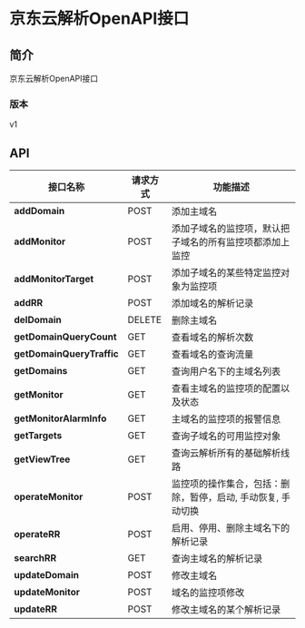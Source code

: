 # 京东云解析OpenAPI接口


## 简介
京东云解析OpenAPI接口


### 版本
v1


## API
|接口名称|请求方式|功能描述|
|---|---|---|
|**addDomain**|POST|添加主域名|
|**addMonitor**|POST|添加子域名的监控项，默认把子域名的所有监控项都添加上监控|
|**addMonitorTarget**|POST|添加子域名的某些特定监控对象为监控项|
|**addRR**|POST|添加域名的解析记录|
|**delDomain**|DELETE|删除主域名|
|**getDomainQueryCount**|GET|查看域名的解析次数|
|**getDomainQueryTraffic**|GET|查看域名的查询流量|
|**getDomains**|GET|查询用户名下的主域名列表|
|**getMonitor**|GET|查看主域名的监控项的配置以及状态|
|**getMonitorAlarmInfo**|GET|主域名的监控项的报警信息|
|**getTargets**|GET|查询子域名的可用监控对象|
|**getViewTree**|GET|查询云解析所有的基础解析线路|
|**operateMonitor**|POST|监控项的操作集合，包括：删除，暂停，启动, 手动恢复, 手动切换|
|**operateRR**|POST|启用、停用、删除主域名下的解析记录|
|**searchRR**|GET|查询主域名的解析记录|
|**updateDomain**|POST|修改主域名|
|**updateMonitor**|POST|域名的监控项修改|
|**updateRR**|POST|修改主域名的某个解析记录|
